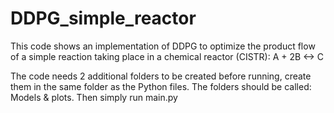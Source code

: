 # DDPG_simple_reactor
This code shows an implementation of DDPG to optimize the product flow of a simple reaction taking place in a chemical reactor (CISTR): A + 2B <-> C

The code needs 2 additional folders to be created before running, create them in the same folder as the Python files. The folders should be called: Models & plots.
Then simply run main.py
